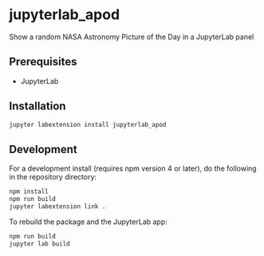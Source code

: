 # jupyterlab_apod

Show a random NASA Astronomy Picture of the Day in a JupyterLab panel


## Prerequisites

* JupyterLab

## Installation

```bash
jupyter labextension install jupyterlab_apod
```

## Development

For a development install (requires npm version 4 or later), do the following in the repository directory:

```bash
npm install
npm run build
jupyter labextension link .
```

To rebuild the package and the JupyterLab app:

```bash
npm run build
jupyter lab build
```

